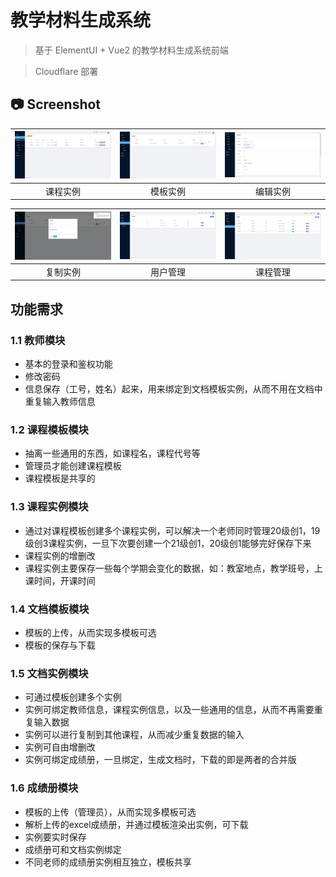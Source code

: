 # 教学材料生成系统

> 基于 ElementUI +  Vue2 的教学材料生成系统前端

> Cloudflare 部署

## 📷 Screenshot
| ![image](screenshots/1.png) | ![image](screenshots/2.png) | ![image](screenshots/3.png) |
|:---:|:---:|:---:|
| 课程实例 | 模板实例 | 编辑实例 |

| ![image](screenshots/4.png) | ![image](screenshots/5.png) | ![image](screenshots/6.png) |
|:---:|:---:|:---:|
| 复制实例 | 用户管理 | 课程管理 |

## 功能需求
### 1.1 教师模块
- 基本的登录和鉴权功能
- 修改密码
- 信息保存（工号，姓名）起来，用来绑定到文档模板实例，从而不用在文档中重复输入教师信息
### 1.2 课程模板模块
- 抽离一些通用的东西，如课程名，课程代号等
- 管理员才能创建课程模板
- 课程模板是共享的
### 1.3 课程实例模块
- 通过对课程模板创建多个课程实例，可以解决一个老师同时管理20级创1，19级创3课程实例，一旦下次要创建一个21级创1，20级创1能够完好保存下来
- 课程实例的增删改
- 课程实例主要保存一些每个学期会变化的数据，如：教室地点，教学班号，上课时间，开课时间
### 1.4 文档模板模块
- 模板的上传，从而实现多模板可选
- 模板的保存与下载
### 1.5 文档实例模块
- 可通过模板创建多个实例
- 实例可绑定教师信息，课程实例信息，以及一些通用的信息，从而不再需要重复输入数据
- 实例可以进行复制到其他课程，从而减少重复数据的输入
- 实例可自由增删改
- 实例可绑定成绩册，一旦绑定，生成文档时，下载的即是两者的合并版
### 1.6 成绩册模块
- 模板的上传（管理员），从而实现多模板可选
- 解析上传的excel成绩册，并通过模板渲染出实例，可下载
- 实例要实时保存
- 成绩册可和文档实例绑定
- 不同老师的成绩册实例相互独立，模板共享
